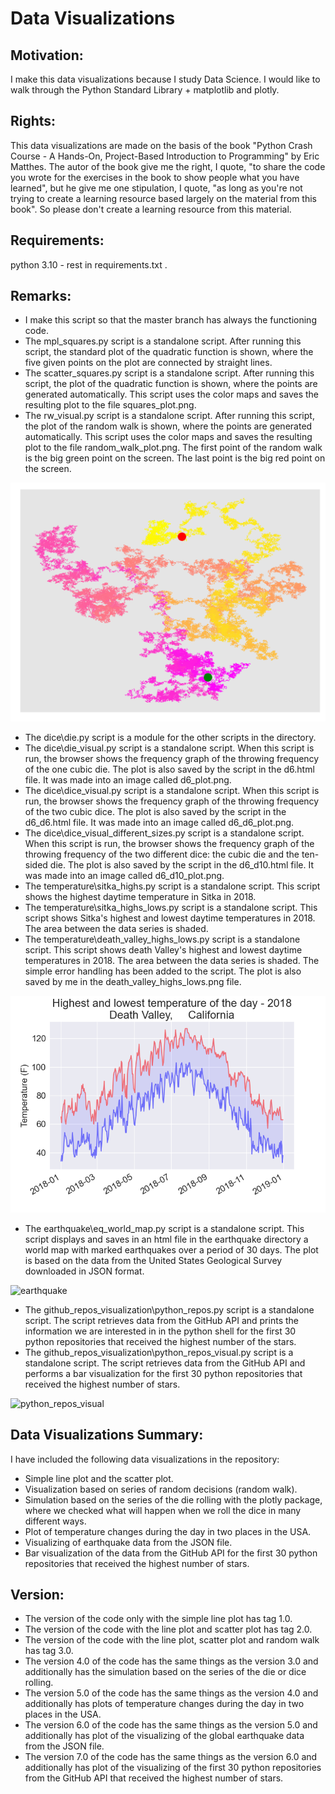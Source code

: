 # Data Visualizations

## Motivation:
I make this data visualizations because I study Data Science. I would 
like to walk through the Python Standard Library + matplotlib and 
plotly. 

## Rights:
This data visualizations are made on the basis of the book "Python 
Crash Course - A Hands-On, Project-Based Introduction to Programming" 
by Eric Matthes. The autor of the book give me the right, I quote, "to 
share the code you wrote for the exercises in the book to show people 
what you have learned", but he give me one stipulation, I quote, "as 
long as you're not trying to create a learning resource based largely 
on the material from this book". So please don't create a learning 
resource from this material.

## Requirements: 
python 3.10 - rest in requirements.txt .

## Remarks:
- I make this script so that the master branch has always the 
  functioning code.
- The mpl_squares.py script is a standalone script. After running this 
  script, the standard plot of the quadratic function is shown, where 
  the five given points on the plot are connected by straight lines.
- The scatter_squares.py script is a standalone script. After running 
  this script, the plot of the quadratic function is shown, where the 
  points are generated automatically. This script uses the color maps 
  and saves the resulting plot to the file squares_plot.png.
- The rw_visual.py script is a standalone script. After running 
  this script, the plot of the random walk is shown, where the 
  points are generated automatically. This script uses the color maps 
  and saves the resulting plot to the file random_walk_plot.png. 
  The first point of the random walk is the big green point on the 
  screen. The last point is the big red point on the screen.

<img src="https://github.com/OliverWisn/data_visualization/blob/master/random_walk_plot.png?raw=true"/>

- The dice\die.py script is a module for the other scripts in 
  the directory.
- The dice\die_visual.py script is a standalone script. When this 
  script is run, the browser shows the frequency graph of the throwing 
  frequency of the one cubic die. The plot is also saved by the script 
  in the d6.html file. It was made into an image called d6_plot.png.
- The dice\dice_visual.py script is a standalone script. When this 
  script is run, the browser shows the frequency graph of the throwing 
  frequency of the two cubic dice. The plot is also saved by the script 
  in the d6_d6.html file. It was made into an image called 
  d6_d6_plot.png.
- The dice\dice_visual_different_sizes.py script is a standalone 
  script. When this script is run, the browser shows the frequency 
  graph of the throwing frequency of the two different dice: the cubic 
  die and the ten-sided die. The plot is also saved by the script in 
  the d6_d10.html file. It was made into an image called 
  d6_d10_plot.png.
- The temperature\sitka_highs.py script is a standalone script. This 
  script shows the highest daytime temperature in Sitka in 2018.
- The temperature\sitka_highs_lows.py script is a standalone script. 
  This script shows Sitka's highest and lowest daytime temperatures in 
  2018. The area between the data series is shaded.
- The temperature\death_valley_highs_lows.py script is a standalone 
  script. This script shows death Valley's highest and lowest daytime 
  temperatures in 2018. The area between the data series is shaded. 
  The simple error handling has been added to the script. The plot is 
  also saved by me in the death_valley_highs_lows.png file.

<img src="https://github.com/OliverWisn/data_visualization/blob/master/death_valley_highs_lows.png?raw=true"/>

- The earthquake\eq_world_map.py script is a standalone script. This 
  script displays and saves in an html file in the earthquake 
  directory a world map with marked earthquakes over a period of 30 
  days. The plot is based on the data from the United States 
  Geological Survey downloaded in JSON format.
 
![earthquake](https://user-images.githubusercontent.com/79323713/185978636-9d3c7dd3-0c1c-4ac8-81bc-6db911ff0a34.png)

- The github_repos_visualization\python_repos.py script is 
  a standalone script. The script retrieves data from the GitHub API 
  and prints the information we are interested in in the python shell 
  for the first 30 python repositories that received the highest 
  number of the stars.
- The github_repos_visualization\python_repos_visual.py script is 
  a standalone script. The script retrieves data from the GitHub API 
  and performs a bar visualization for the first 30 python 
  repositories that received the highest number of stars.
  
![python_repos_visual](https://user-images.githubusercontent.com/79323713/185683317-4cab7451-c6ad-446d-97d6-09e0b8579dea.png)

## Data Visualizations Summary:
I have included the following data visualizations in the repository:
- Simple line plot and the scatter plot. 
- Visualization based on series of random decisions (random walk).
- Simulation based on the series of the die rolling with the plotly 
  package, where we checked what will happen when we roll the dice in 
  many different ways. 
- Plot of temperature changes during the day in two places in 
  the USA.
- Visualizing of earthquake data from the JSON file.
- Bar visualization of the data from the GitHub API for the first 30 
  python repositories that received the highest number of stars.

## Version:
- The version of the code only with the simple line plot has tag 1.0.
- The version of the code with the line plot and scatter plot has tag 
  2.0.
- The version of the code with the line plot, scatter plot and random 
  walk has tag 3.0.
- The version 4.0 of the code has the same things as the version 3.0 
  and additionally has the simulation based on the series of the die or 
  dice rolling.
- The version 5.0 of the code has the same things as the version 4.0 
  and additionally has plots of temperature changes during the day in 
  two places in the USA.
- The version 6.0 of the code has the same things as the version 5.0 
  and additionally has plot of the visualizing of the global 
  earthquake data from the JSON file.
- The version 7.0 of the code has the same things as the version 6.0 
  and additionally has plot of the visualizing of the first 30 python 
  repositories from the GitHub API that received the highest number 
  of stars.
